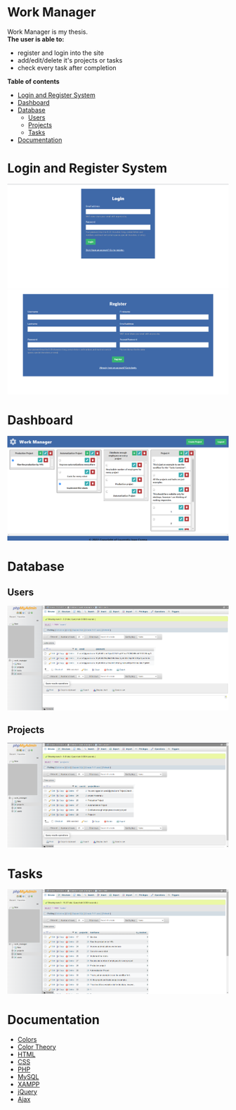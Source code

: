 # Work Manager
Work Manager is my thesis.      
**The user is able to:**
- register and login into the site
- add/edit/delete it's projects or tasks
- check every task after completion

**Table of contents**
- [Login and Register System](#login-and-register-system)
- [Dashboard](#dashboard)
- [Database](#database)
    - [Users](#users)
    - [Projects](#projects)
    - [Tasks](#tasks)
- [Documentation](#documentation)
 
# Login and Register System
![login](https://github.com/laurentiucozma12/Work-Manager-Thesis/blob/master/projectPreview/login.png)     
![register](https://github.com/laurentiucozma12/Work-Manager-Thesis/blob/master/projectPreview/register.png)     
# Dashboard  
![dashboard](https://github.com/laurentiucozma12/Work-Manager-Thesis/blob/master/projectPreview/dashboard.png)  
# Database    
## Users
![database_users](https://github.com/laurentiucozma12/Work-Manager-Thesis/blob/master/projectPreview/database_users.png)  
## Projects  
![database_projects](https://github.com/laurentiucozma12/Work-Manager-Thesis/blob/master/projectPreview/database_projects.png)    
# Tasks 
![database_tasks](https://github.com/laurentiucozma12/Work-Manager-Thesis/blob/master/projectPreview/database_tasks.png)    
    
# Documentation

- [Colors](https://www.canva.com/learn/100-color-combinations/#100-color-palettes)
- [Color Theory](https://thenextweb.com/news/how-to-create-the-right-emotions-with-color-in-web-design)
- [HTML](https://developer.mozilla.org/en-US/docs/Web/HTML)
- [CSS](https://developer.mozilla.org/en-US/docs/Web/CSS)
- [PHP](https://www.php.net/docs.php)
- [MySQL](https://dev.mysql.com/doc/)
- [XAMPP](https://www.apachefriends.org/docs/)
- [jQuery](https://api.jquery.com/)
- [Ajax](https://api.jquery.com/jquery.ajax/)
